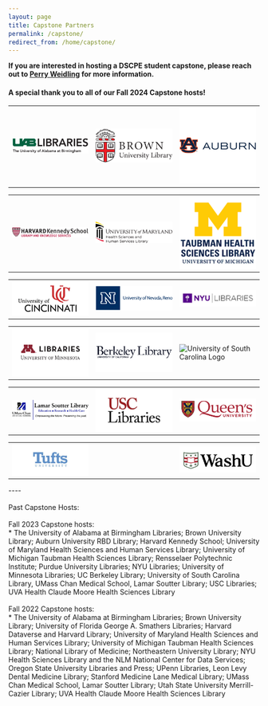 ```yaml
---
layout: page
title: Capstone Partners
permalink: /capstone/
redirect_from: /home/capstone/
---
```


<b>If you are interested in hosting a DSCPE student capstone, please reach out to [Perry Weidling](mailto:perry_weidling@hms.harvard.edu) for more information.</b>

#### A special thank you to all of our Fall 2024 Capstone hosts!
 
<table>
  <tr><td rowspan="1" width="30%"><img src="/images/capstone_logos/alabama.png" alt="UAB Libraries Logo"></td>
    <td rowspan="1" width="30%"><img src="/images/capstone_logos/brown.png" alt="Brown University Library Logo"></td>
    <td rowspan="1" width="30%"><img src="/images/capstone_logos/auburn.png" alt="Auburn University Logo"></td></tr>
</table>

<table>
  <tr><td rowspan="1" width="30%"><img src="/images/capstone_logos/harvardkennedy.png" alt="Harvard Kennedy Logo"></td>
    <td rowspan="1" width="30%"><img src="/images/capstone_logos/maryland.png" alt="University of Maryland HSHS Library Logo"></td>
    <td rowspan="1" width="30%"><img src="/images/capstone_logos/michigan.png" alt="Michigan Taubman Library Logo"></td></tr>
</table>

<table>
  <tr><td rowspan="1" width="30%"><img src="/images/capstone_logos/cincinnati.png" alt=“Cincinnati Logo"></td>
    <td rowspan="1" width="30%"><img src="/images/capstone_logos/nevada.png" alt=“University of Nevada Reno Logo"></td>
    <td rowspan="1" width="30%"><img src="/images/capstone_logos/NYU_Libraries.png" alt="New York University Libraries Logo"></td></tr>
</table>

<table>
  <tr><td rowspan="1" width="30%"><img src="/images/capstone_logos/minnesota.png" alt="University of Minnesota Logo"></td>
    <td rowspan="1" width="30%"><img src="/images/capstone_logos/ucb_library.png" alt="UCB Library Logo"></td>
    <td rowspan="1" width="30%"><img src="/images/capstone_logos/uscarolina.png" alt="University of South Carolina Logo"></td></tr>
</table>

<table>
  <tr><td rowspan="1" width="30%"><img src="/images/capstone_logos/umass.png" alt="UMass Soutter Library Logo"></td>
    <td rowspan="1" width="30%"><img src="/images/capstone_logos/usc.png" alt="University of Southern California Logo"></td>
    <td rowspan="1" width="30%"><img src="/images/capstone_logos/queens.png" alt=“Queens University Logo"></td></tr>
</table>
<table>
  <tr><td rowspan="1" width="30%"><img src="/images/capstone_logos/tufts.png" alt=“Tufts University Logo"></td>
    <td rowspan="1" width="30%"></td>
    <td rowspan="1" width="30%"><img src="/images/capstone_logos/washu.png" alt=“Washington University in St Louis Logo></td></tr>
</table>
----
<br>
<br>
Past Capstone Hosts:
<br><br>Fall 2023 Capstone hosts:<br>
 * The University of Alabama at Birmingham Libraries; Brown University Library; Auburn University RBD Library; Harvard Kennedy School; University of Maryland Health Sciences and Human Services Library; University of Michigan Taubman Health Sciences Library; Rensselaer Polytechnic Institute; Purdue University Libraries; NYU Libraries; University of Minnesota Libraries; UC Berkeley Library; University of South Carolina Library, UMass Chan Medical School, Lamar Soutter Library; USC Libraries; UVA Health Claude Moore Health Sciences Library
<br><br>Fall 2022 Capstone hosts:<br>
 * The University of Alabama at Birmingham Libraries; Brown University Library; University of Florida George A. Smathers Libraries; Harvard Dataverse and Harvard Library; University of Maryland Health Sciences and Human Services Library; University of Michigan Taubman Health Sciences Library; National Library of Medicine; Northeastern University Library; NYU Health Sciences Library and the NLM National Center for Data Services; Oregon State University Libraries and Press; UPenn Libraries, Leon Levy Dental Medicine Library; Stanford Medicine Lane Medical Library; UMass Chan Medical School, Lamar Soutter Library; Utah State University Merrill-Cazier Library; UVA Health Claude Moore Health Sciences Library</div>
